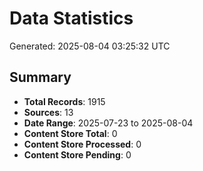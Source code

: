 # Data Statistics

Generated: 2025-08-04 03:25:32 UTC

## Summary

- **Total Records**: 1915
- **Sources**: 13
- **Date Range**: 2025-07-23 to 2025-08-04
- **Content Store Total**: 0
- **Content Store Processed**: 0
- **Content Store Pending**: 0
